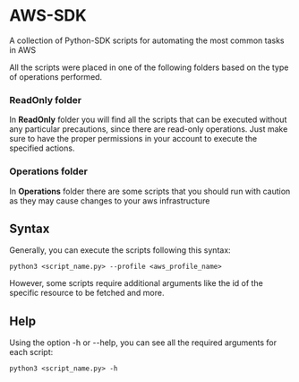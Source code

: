 # AWS-SDK

A collection of Python-SDK scripts for automating the most common tasks in AWS

All the scripts were placed in one of the following folders based on the type of operations performed.

### ReadOnly folder
In **ReadOnly** folder you will find all the scripts that can be executed without any particular precautions, since there are read-only operations.
Just make sure to have the proper permissions in your account to execute the specified actions. 
### Operations folder
In **Operations** folder there are some scripts that you should run with caution as they may cause changes to your aws infrastructure  

## Syntax
Generally, you can execute the scripts following this syntax:
```
python3 <script_name.py> --profile <aws_profile_name>
```

However, some scripts require additional arguments like the id of the specific resource to be fetched and more.

## Help
Using the option -h or --help, you can see all the required arguments for each script:
```
python3 <script_name.py> -h
```
